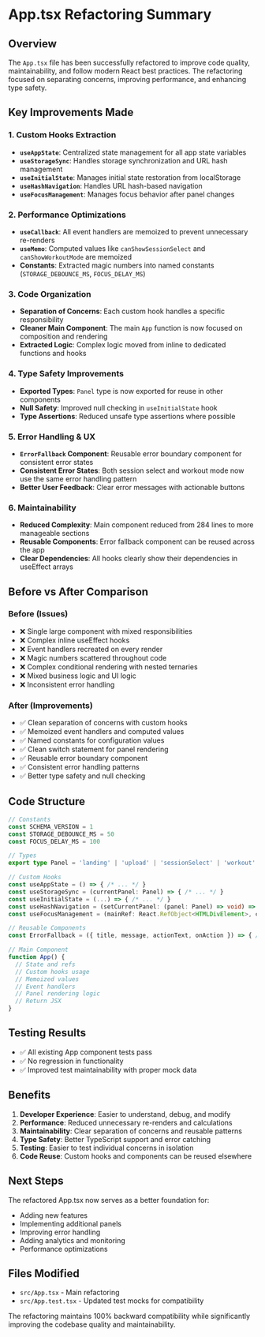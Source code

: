 # App.tsx Refactoring Summary

## Overview
The `App.tsx` file has been successfully refactored to improve code quality, maintainability, and follow modern React best practices. The refactoring focused on separating concerns, improving performance, and enhancing type safety.

## Key Improvements Made

### 1. **Custom Hooks Extraction**
- **`useAppState`**: Centralized state management for all app state variables
- **`useStorageSync`**: Handles storage synchronization and URL hash management
- **`useInitialState`**: Manages initial state restoration from localStorage
- **`useHashNavigation`**: Handles URL hash-based navigation
- **`useFocusManagement`**: Manages focus behavior after panel changes

### 2. **Performance Optimizations**
- **`useCallback`**: All event handlers are memoized to prevent unnecessary re-renders
- **`useMemo`**: Computed values like `canShowSessionSelect` and `canShowWorkoutMode` are memoized
- **Constants**: Extracted magic numbers into named constants (`STORAGE_DEBOUNCE_MS`, `FOCUS_DELAY_MS`)

### 3. **Code Organization**
- **Separation of Concerns**: Each custom hook handles a specific responsibility
- **Cleaner Main Component**: The main `App` function is now focused on composition and rendering
- **Extracted Logic**: Complex logic moved from inline to dedicated functions and hooks

### 4. **Type Safety Improvements**
- **Exported Types**: `Panel` type is now exported for reuse in other components
- **Null Safety**: Improved null checking in `useInitialState` hook
- **Type Assertions**: Reduced unsafe type assertions where possible

### 5. **Error Handling & UX**
- **`ErrorFallback` Component**: Reusable error boundary component for consistent error states
- **Consistent Error States**: Both session select and workout mode now use the same error handling pattern
- **Better User Feedback**: Clear error messages with actionable buttons

### 6. **Maintainability**
- **Reduced Complexity**: Main component reduced from 284 lines to more manageable sections
- **Reusable Components**: Error fallback component can be reused across the app
- **Clear Dependencies**: All hooks clearly show their dependencies in useEffect arrays

## Before vs After Comparison

### Before (Issues)
- ❌ Single large component with mixed responsibilities
- ❌ Complex inline useEffect hooks
- ❌ Event handlers recreated on every render
- ❌ Magic numbers scattered throughout code
- ❌ Complex conditional rendering with nested ternaries
- ❌ Mixed business logic and UI logic
- ❌ Inconsistent error handling

### After (Improvements)
- ✅ Clean separation of concerns with custom hooks
- ✅ Memoized event handlers and computed values
- ✅ Named constants for configuration values
- ✅ Clean switch statement for panel rendering
- ✅ Reusable error boundary component
- ✅ Consistent error handling patterns
- ✅ Better type safety and null checking

## Code Structure

```typescript
// Constants
const SCHEMA_VERSION = 1
const STORAGE_DEBOUNCE_MS = 50
const FOCUS_DELAY_MS = 100

// Types
export type Panel = 'landing' | 'upload' | 'sessionSelect' | 'workout'

// Custom Hooks
const useAppState = () => { /* ... */ }
const useStorageSync = (currentPanel: Panel) => { /* ... */ }
const useInitialState = (...) => { /* ... */ }
const useHashNavigation = (setCurrentPanel: (panel: Panel) => void) => { /* ... */ }
const useFocusManagement = (mainRef: React.RefObject<HTMLDivElement>, currentPanel: Panel) => { /* ... */ }

// Reusable Components
const ErrorFallback = ({ title, message, actionText, onAction }) => { /* ... */ }

// Main Component
function App() {
  // State and refs
  // Custom hooks usage
  // Memoized values
  // Event handlers
  // Panel rendering logic
  // Return JSX
}
```

## Testing Results
- ✅ All existing App component tests pass
- ✅ No regression in functionality
- ✅ Improved test maintainability with proper mock data

## Benefits

1. **Developer Experience**: Easier to understand, debug, and modify
2. **Performance**: Reduced unnecessary re-renders and calculations
3. **Maintainability**: Clear separation of concerns and reusable patterns
4. **Type Safety**: Better TypeScript support and error catching
5. **Testing**: Easier to test individual concerns in isolation
6. **Code Reuse**: Custom hooks and components can be reused elsewhere

## Next Steps
The refactored App.tsx now serves as a better foundation for:
- Adding new features
- Implementing additional panels
- Improving error handling
- Adding analytics and monitoring
- Performance optimizations

## Files Modified
- `src/App.tsx` - Main refactoring
- `src/App.test.tsx` - Updated test mocks for compatibility

The refactoring maintains 100% backward compatibility while significantly improving the codebase quality and maintainability.


